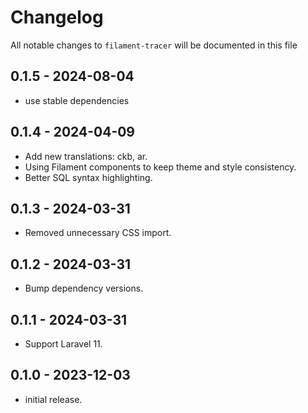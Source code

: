 # Changelog

All notable changes to `filament-tracer` will be documented in this file

## 0.1.5 - 2024-08-04
-   use stable dependencies

## 0.1.4 - 2024-04-09

-   Add new translations: ckb, ar.
-   Using Filament components to keep theme and style consistency.
-   Better SQL syntax highlighting.

## 0.1.3 - 2024-03-31

-   Removed unnecessary CSS import.

## 0.1.2 - 2024-03-31

-   Bump dependency versions.

## 0.1.1 - 2024-03-31

-   Support Laravel 11.

## 0.1.0 - 2023-12-03

-   initial release.
